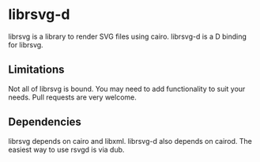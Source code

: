 librsvg-d
=========

librsvg is a library to render SVG files using cairo. librsvg-d is a D binding for librsvg.

Limitations
-----------

Not all of librsvg is bound. You may need to add functionality to suit your needs. Pull requests
are very welcome.

Dependencies
------------

librsvg depends on cairo and libxml. librsvg-d also depends on cairod. The easiest way to use rsvgd is via dub.
